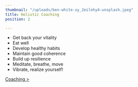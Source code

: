 ```yaml
---
thumbnail: "/uploads/ben-white-xy_2eilohy4-unsplash.jpeg"
title: Holistic Coaching
position: 2

---
```

* Get back your vitality
* Eat well
* Develop healthy habits
* Maintain good coherence
* Build up resilience
* Meditate, breathe, move
* Vibrate, realize yourself!

[Coaching >](/en/holistic-coaching)
